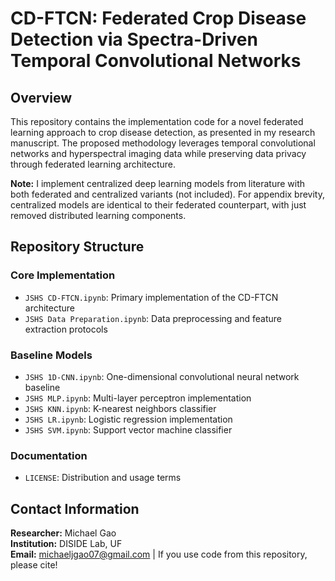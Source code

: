 # CD-FTCN: Federated Crop Disease Detection via Spectra-Driven Temporal Convolutional Networks

## Overview
This repository contains the implementation code for a novel federated learning approach to crop disease detection, as presented in my research manuscript. The proposed methodology leverages temporal convolutional networks and hyperspectral imaging data while preserving data privacy through federated learning architecture.

**Note:** I implement centralized deep learning models from literature with both federated and centralized variants (not included). For appendix brevity, centralized models are identical to their federated counterpart, with just removed distributed learning components.

## Repository Structure

### Core Implementation
- `JSHS CD-FTCN.ipynb`: Primary implementation of the CD-FTCN architecture
- `JSHS Data Preparation.ipynb`: Data preprocessing and feature extraction protocols

### Baseline Models
- `JSHS 1D-CNN.ipynb`: One-dimensional convolutional neural network baseline
- `JSHS MLP.ipynb`: Multi-layer perceptron implementation
- `JSHS KNN.ipynb`: K-nearest neighbors classifier
- `JSHS LR.ipynb`: Logistic regression implementation
- `JSHS SVM.ipynb`: Support vector machine classifier

### Documentation
- `LICENSE`: Distribution and usage terms

## Contact Information
**Researcher:** Michael Gao  
**Institution:** DISIDE Lab, UF  
**Email:** michaeljgao07@gmail.com 
| If you use code from this repository, please cite!
